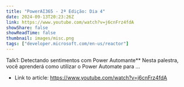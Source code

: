 ```yaml
---
title: "PowerAI365 - 2ª Edição: Dia 4"
date: 2024-09-13T20:23:26Z
link: https://www.youtube.com/watch?v=j6cnFrz4fdA
showShare: false
showReadTime: false
thumbnail: images/misc.png
tags: ["developer.microsoft.com/en-us/reactor"]
---
```

Talk1: Detectando sentimentos com Power Automante** Nesta palestra, você aprenderá como utilizar o Power Automate para ...

- Link to article: https://www.youtube.com/watch?v=j6cnFrz4fdA
